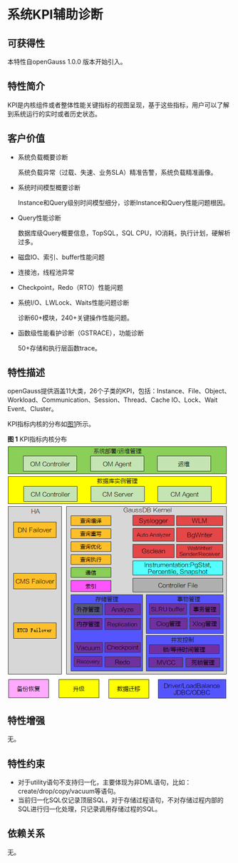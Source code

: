 # 系统KPI辅助诊断

## 可获得性<a name="section6414518829"></a>

本特性自openGauss 1.0.0 版本开始引入。

## 特性简介<a name="section78747231823"></a>

KPI是内核组件或者整体性能关键指标的视图呈现，基于这些指标，用户可以了解到系统运行的实时或者历史状态。

## 客户价值<a name="section14646163010212"></a>

-   系统负载概要诊断

    系统负载异常（过载、失速、业务SLA）精准告警，系统负载精准画像。

-   系统时间模型概要诊断

    Instance和Query级别时间模型细分，诊断Instance和Query性能问题根因。

-   Query性能诊断

    数据库级Query概要信息，TopSQL，SQL CPU，IO消耗，执行计划，硬解析过多。

-   磁盘IO、索引、buffer性能问题
-   连接池，线程池异常
-   Checkpoint，Redo（RTO）性能问题
-   系统I/O、LWLock、Waits性能问题诊断

    诊断60+模块，240+关键操作性能问题。

-   函数级性能看护诊断（GSTRACE），功能诊断

    50+存储和执行层函数trace。


## 特性描述<a name="section1503163616210"></a>

openGauss提供涵盖11大类，26个子类的KPI，包括：Instance、File、Object、Workload、Communication、Session、Thread、Cache IO、Lock、Wait Event、Cluster。

KPI指标内核的分布如[图1](#fig20286741318)所示。

**图 1**  KPI指标内核分布<a name="fig20286741318"></a>  
![](figures/KPI-Indicator-Kernel-Distribution.png "KPI指标内核分布")

## 特性增强<a name="section161567423211"></a>

无。

## 特性约束<a name="section1956417145819"></a>

-   对于utility语句不支持归一化，主要体现为非DML语句，比如：create/drop/copy/vacuum等语句。
-   当前归一化SQL仅记录顶层SQL，对于存储过程语句，不对存储过程内部的SQL进行归一化处理，只记录调用存储过程的SQL。

## 依赖关系<a name="section15876411599"></a>

无。

